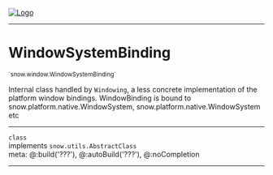 
[![Logo](../../../images/logo.png)](../../../api/index.html)

---



<h1>WindowSystemBinding</h1>
<small>`snow.window.WindowSystemBinding`</small>

Internal class handled by `Windowing`, a less concrete implementation of the platform window bindings.
    WindowBinding is bound to snow.platform.native.WindowSystem, snow.platform.native.WindowSystem etc

---

`class`<br/>implements <code><span>snow.utils.AbstractClass</span></code>
<span class="meta">
<br/>meta: @:build(&#x27;???&#x27;), @:autoBuild(&#x27;???&#x27;), @:noCompletion
</span>


---

&nbsp;
&nbsp;

